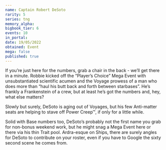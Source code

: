 ```yaml
---
name: Captain Robert DeSoto
rarity: 5
series: tng
memory_alpha:
bigbook_tier: 6
events: 10
in_portal:
date: 19/05/2022
obtained: Event
mega: false
published: true
---
```


If you’re just here for the numbers, grab a chair in the back - we’ll get there in a minute. Robbie kicked off the “Player’s Choice” Mega Event with unsubstantiated scientific acumen and the Voyage prowess of a man who does more than “haul his butt back and forth between starbases”. He’s frankly a Frankenstein of a crew, but at least he’s got the numbers and, hey, what else matters?

Slowly but surely, DeSoto is aging out of Voyages, but his few Anti-matter seats are helping to stave off Power Creep™, if only for a little while.

Solid with Base numbers too, DeSoto’s probably not the first name you grab for non-bonus weekend work, but he might snag a Mega Event here or there via his thin Trait pool. Ardra-esque on Ships, there are surely angles for DeSoto to contribute on your roster, even if you have to Google the sixty second scene he comes from.
